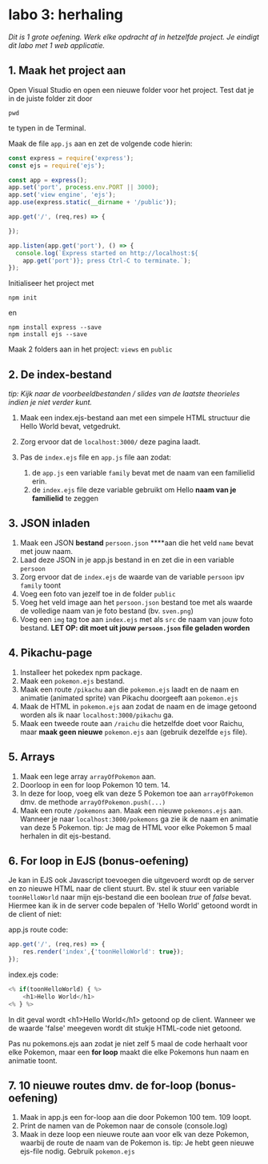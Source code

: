 # labo 3: herhaling

_Dit is 1 grote oefening. Werk elke opdracht af in hetzelfde project. Je eindigt dit labo met 1 web applicatie._

## 1. Maak het project aan

Open Visual Studio en open een nieuwe folder voor het project. Test dat je in de juiste folder zit door 

```text
pwd
```

te typen in de Terminal.

Maak de file `app.js` aan en zet de volgende code hierin:

```javascript
const express = require('express');
const ejs = require('ejs');

const app = express();
app.set('port', process.env.PORT || 3000);
app.set('view engine', 'ejs');
app.use(express.static(__dirname + '/public'));

app.get('/', (req,res) => {

});

app.listen(app.get('port'), () => {
  console.log(`Express started on http://localhost:${
    app.get('port')}; press Ctrl-C to terminate.`);
});
```

Initialiseer het project met

```text
npm init
```

en

```text
npm install express --save
npm install ejs --save
```

Maak 2 folders aan in het project: `views` en `public`

## 2. De index-bestand

_tip: Kijk naar de voorbeeldbestanden / slides van de laatste theorieles indien je niet verder kunt._

1. Maak een index.ejs-bestand aan met een simpele HTML structuur die Hello World bevat, vetgedrukt.
2. Zorg ervoor dat de `localhost:3000/` deze pagina laadt.
3. Pas de `index.ejs` file en `app.js` file aan zodat:

   1. de `app.js` een variable `family` bevat met de naam van een familielid erin.
   2. de `index.ejs` file deze variable gebruikt om Hello **naam van je familielid** te zeggen

## 3. JSON inladen

1. Maak een JSON **bestand** `persoon.json` ****aan die het veld `name` bevat met jouw naam.
2. Laad deze JSON in je app.js bestand in en zet die in een variable `persoon`
3. Zorg ervoor dat de `index.ejs` de waarde van de variable `persoon` ipv `family` toont
4. Voeg een foto van jezelf toe in de folder `public`
5. Voeg het veld image aan het `persoon.json` bestand toe met als waarde de volledige naam van je foto bestand \(bv. `sven.png`\)
6. Voeg een `img` tag toe aan `index.ejs` met als `src` de naam van jouw foto bestand. **LET OP: dit moet uit jouw `persoon.json` file geladen worden**

## 4. Pikachu-page

1. Installeer het pokedex npm package.
2. Maak een `pokemon.ejs` bestand.
3. Maak een route `/pikachu` aan die `pokemon.ejs` laadt en de naam en animatie \(animated sprite\) van Pikachu doorgeeft aan `pokemon.ejs`
4. Maak de HTML in `pokemon.ejs` aan zodat de naam en de image getoond worden als ik naar `localhost:3000/pikachu` ga.
5. Maak een tweede route aan `/raichu` die hetzelfde doet voor Raichu, maar **maak geen nieuwe** `pokemon.ejs` aan \(gebruik dezelfde `ejs` file\).

## 5. Arrays

1. Maak een lege array `arrayOfPokemon` aan.
2. Doorloop in een for loop Pokemon 10 tem. 14.
3. In deze for loop, voeg elk van deze 5 Pokemon toe aan `arrayOfPokemon` dmv. de methode `arrayOfPokemon.push(...)`
4. Maak een route `/pokemons` aan. Maak een nieuwe `pokemons.ejs` aan. Wanneer je naar `localhost:3000/pokemons` ga zie ik de naam en animatie van deze 5 Pokemon. tip: Je mag de HTML voor elke Pokemon 5 maal herhalen in dit ejs-bestand.

## 6. For loop in EJS \(bonus-oefening\)

Je kan in EJS ook Javascript toevoegen die uitgevoerd wordt op de server en zo nieuwe HTML naar de client stuurt. Bv. stel ik stuur een variable `toonHelloWorld` naar mijn ejs-bestand die een boolean _true_ of _false_ bevat. Hiermee kan ik in de server code bepalen of 'Hello World' getoond wordt in de client of niet:

app.js route code:

```javascript
app.get('/', (req,res) => {
    res.render('index',{'toonHelloWorld': true});
});
```

index.ejs code:

```javascript
<% if(toonHelloWorld) { %>
    <h1>Hello World</h1>
<% } %>
```

In dit geval wordt &lt;h1&gt;Hello World&lt;/h1&gt; getoond op de client. Wanneer we de waarde 'false' meegeven wordt dit stukje HTML-code niet getoond.

Pas nu pokemons.ejs aan zodat je niet zelf 5 maal de code herhaalt voor elke Pokemon, maar een **for loop** maakt die elke Pokemons hun naam en animatie toont.

## 7. 10 nieuwe routes dmv. de for-loop \(bonus-oefening\)

1. Maak in app.js een for-loop aan die door Pokemon 100 tem. 109 loopt.
2. Print de namen van de Pokemon naar de console \(console.log\)
3. Maak in deze loop een nieuwe route aan voor elk van deze Pokemon, waarbij de route de naam van de Pokemon is.  tip: Je hebt geen nieuwe ejs-file nodig. Gebruik `pokemon.ejs`

